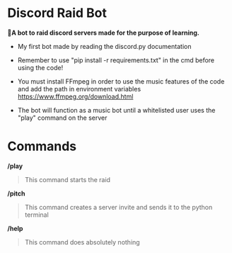 # Discord Raid Bot

**📜A bot to raid discord servers made for the purpose of learning.**

- My first bot made by reading the discord.py documentation

- Remember to use "pip install -r requirements.txt" in the cmd before using the code!

- You must install FFmpeg in order to use the music features of the code and add the path in environment variables https://www.ffmpeg.org/download.html

- The bot will function as a music bot until a whitelisted user uses the "play" command on the server

# Commands

**/play**
> This command starts the raid

**/pitch**
> This command creates a server invite and sends it to the python terminal

**/help**
> This command does absolutely nothing
